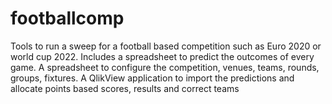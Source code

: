 # footballcomp
Tools to run a sweep for a football based competition such as Euro 2020 or world cup 2022. Includes a spreadsheet to predict the outcomes of every game. A spreadsheet to configure the competition, venues, teams, rounds, groups, fixtures. A QlikView application to import the predictions and allocate points based scores, results and correct teams 
